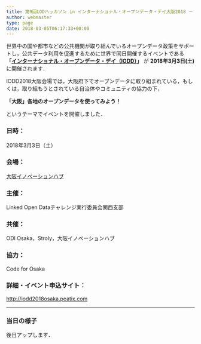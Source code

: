 ```yaml
---
title: 第9回LODハッカソン in インターナショナル・オープンデータ・デイ大阪2018 －「大阪」各地のオープンデータを使ってみよう！
author: webmaster
type: page
date: 2018-03-05T06:17:33+00:00
---
```


世界中の国や都市などの公共機関が取り組んでいるオープンデータ政策をサポートし，公共データ利用を促進するために世界で同日開催するイベントである
**「[インターナショナル・オープンデータ・デイ（IODD）][1]」**
が
**2018年3月3日(土)**
に開催されます．  

IODD2018大阪会場では，大阪府下でオープンデータに取り組まれている，もしくは，取り組もうとされている自治体やコミュニティの協力の下，  

**「大阪」各地のオープンデータを使ってみよう！**  

というテーマでイベントを開催しました．  

### 日時：

2018年3月3日（土）    

### 会場：

[大阪イノベーションハブ](http://www.innovation-osaka.jp/ja/access)  

### 主催：

Linked Open Dataチャレンジ実行委員会関西支部  

### 共催：

ODI Osaka，Stroly，大阪イノベーションハブ  

### 協力：

Code for Osaka  

### 詳細・イベント申込サイト：

<http://iodd2018osaka.peatix.com>

* * *

### 当日の様子

後日アップします．

&nbsp;

&nbsp;

 [1]: http://odd.okfn.jp/